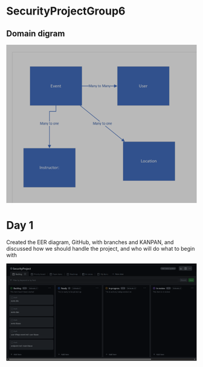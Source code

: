 # SecurityProjectGroup6

## Domain digram

![img.png](img.png)

# Day 1
Created the EER diagram, GitHub, with branches and KANPAN, 
and discussed how we should handle the project, and who will do what to begin with

![img_1.png](img_1.png)